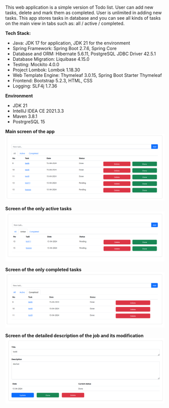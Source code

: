 This web application is a simple version of Todo list.
User can add new tasks, delete and mark them as completed. 
User is unlimited in adding new tasks.
This app stores tasks in database and you can see all kinds of tasks on the main 
view in tabs such as: all / active / completed. 

**Tech Stack:**
+ Java: JDK 17 for application, JDK 21 for the environment
+ Spring Framework: Spring Boot 2.7.6, Spring Core 
+ Database and ORM: Hibernate 5.6.11, PostgreSQL JDBC Driver 42.5.1
+ Database Migration: Liquibase 4.15.0
+ Testing: Mockito 4.0.0
+ Project Lombok: Lombok 1.18.30
+ Web Template Engine: Thymeleaf 3.0.15, Spring Boot Starter Thymeleaf
+ Frontend: Bootstrap 5.2.3, HTML, CSS
+ Logging: SLF4j 1.7.36

**Environment**
+ JDK 21
+ IntelliJ IDEA CE 2021.3.3 
+ Maven 3.8.1 
+ PostrgreSQL 15

**Main screen of the app**
![](files/All.png)

**Screen of the only active tasks**
![](files/Active.png)

**Screen of the only completed tasks**
![](files/Done.png)

**Screen of the detailed description of the job and its modification**
![](files/ChangeTheTask.png)